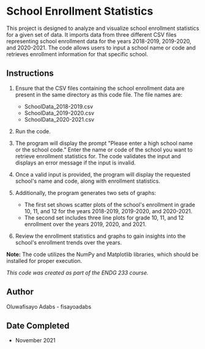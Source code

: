 # School Enrollment Statistics

This project is designed to analyze and visualize school enrollment statistics for a given set of data. It imports data from three different CSV files representing school enrollment data for the years 2018-2019, 2019-2020, and 2020-2021. The code allows users to input a school name or code and retrieves enrollment information for that specific school.

## Instructions

1. Ensure that the CSV files containing the school enrollment data are present in the same directory as this code file. The file names are:
   - SchoolData_2018-2019.csv
   - SchoolData_2019-2020.csv
   - SchoolData_2020-2021.csv

2. Run the code.

3. The program will display the prompt "Please enter a high school name or the school code." Enter the name or code of the school you want to retrieve enrollment statistics for. The code validates the input and displays an error message if the input is invalid.

4. Once a valid input is provided, the program will display the requested school's name and code, along with enrollment statistics.

5. Additionally, the program generates two sets of graphs:
   - The first set shows scatter plots of the school's enrollment in grade 10, 11, and 12 for the years 2018-2019, 2019-2020, and 2020-2021.
   - The second set includes three line plots for grade 10, 11, and 12 enrollment over the years 2019, 2020, and 2021.

6. Review the enrollment statistics and graphs to gain insights into the school's enrollment trends over the years.

**Note:** The code utilizes the NumPy and Matplotlib libraries, which should be installed for proper execution.

*This code was created as part of the ENDG 233 course.*

## Author
Oluwafisayo Adabs - fisayoadabs

## Date Completed 
- November 2021
